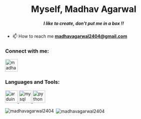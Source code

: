 <h1 align="center">Myself, Madhav Agarwal</h1>
<h5 align="center">I like to create, don't put me in a box !!</h5>

- 📫 How to reach me **madhavagarwal2404@gmail.com**

<h3 align="left">Connect with me:</h3>
<p align="left">
<a href="https://instagram.com/madhav_dob" target="blank"><img align="center" src="https://upload.wikimedia.org/wikipedia/commons/thumb/e/e7/Instagram_logo_2016.svg/2048px-Instagram_logo_2016.svg.png" alt="madhav_dob" height="40" width="40" /></a>
</p>

<h3 align="left">Languages and Tools:</h3>
<p align="left"> <a href="https://www.arduino.cc/" target="_blank" rel="noreferrer"> <img src="https://cdn.worldvectorlogo.com/logos/arduino-1.svg" alt="arduino" width="40" height="40"/> </a> <a href="https://www.mysql.com/" target="_blank" rel="noreferrer"> <img src="https://upload.wikimedia.org/wikipedia/de/d/dd/MySQL_logo.svg
" alt="mysql" width="40" height="40"/> </a> <a href="https://www.python.org" target="_blank" rel="noreferrer"> <img src="https://upload.wikimedia.org/wikipedia/commons/thumb/c/c3/Python-logo-notext.svg/1869px-Python-logo-notext.svg.png" alt="python" width="40" height="40"/> </a> </p>

<p><img align="left" src="https://github-readme-stats.vercel.app/api/top-langs?username=madhavagarwal2404&show_icons=true&locale=en&layout=compact" alt="madhavagarwal2404" /></p>

<p>&nbsp;<img align="center" src="https://github-readme-stats.vercel.app/api?username=madhavagarwal2404&show_icons=true&locale=en" alt="madhavagarwal2404" /></p>
